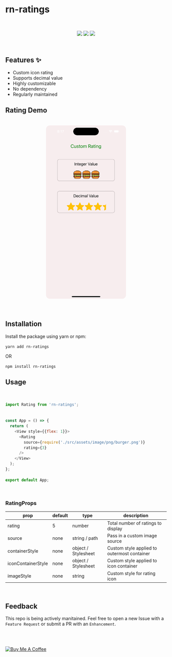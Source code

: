 # rn-ratings
<br>

<p align="center">
<img src="https://img.shields.io/badge/npm-1.0.2-blue">
<img src="https://img.shields.io/badge/downloads-100%2Fmonth-green">
<img src="https://img.shields.io/badge/types-included-purple">
</p>

<br>

## Features ✨

- Custom icon rating
- Supports decimal value
- Highly customizable
- No dependency
- Regularly maintained
 


## Rating Demo
<br>
<div style="flex-direction: row" align="center" >
  <img style="border-radius : 12px" src="./resources/img/demo.png" width="250">
</div>

<br>
<br>

## Installation

Install the package using yarn or npm:

```yarn add rn-ratings```

  OR
  
```npm install rn-ratings```

## Usage

<br>

``` js
import Rating from 'rn-ratings';


const App = () => {
  return (
    <View style={{flex: 1}}>
      <Rating
        source={require('./src/assets/image/png/burger.png')}
        rating={3}
      />
    </View>
  );
};

export default App;
```

<br>

### RatingProps

| prop | default | type | description |
| ---- | ---- | ----| ---- |
| rating | 5 | number |  Total number of ratings to display |
| source | none | string / path | Pass in a custom image source |
| containerStyle | none | object / Stylesheet | Custom style applied to outermost container |
| iconContainerStyle | none | object / Stylesheet | Custom style applied to icon container |
| imageStyle | none | string | Custom style for rating icon|


<br>

## Feedback

This repo is being actively manitained. Feel free to open a new Issue with a `Feature Request` or submit a PR with an `Enhancement`.


<br>
<br>

<a href="https://www.buymeacoffee.com/mxheepsingh" target="_blank"><img src="https://cdn.buymeacoffee.com/buttons/v2/default-yellow.png" alt="Buy Me A Coffee" style="height: 60px !important;width: 217px !important;" ></a>